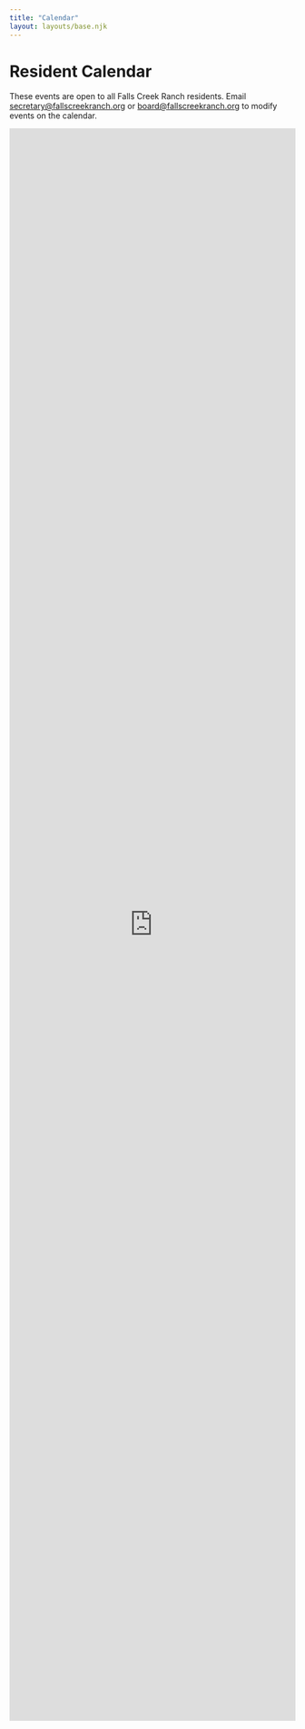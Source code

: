 ```yaml
---
title: "Calendar"
layout: layouts/base.njk
---
```


# Resident Calendar

These events are open to all Falls Creek Ranch residents. Email secretary@fallscreekranch.org or board@fallscreekranch.org to modify events on the calendar.

<iframe src="https://calendar.google.com/calendar/embed?src=c_eb79a589e442e4cfb49cb401eda23e1bce16716747b25d82c6f0fe601932cfaf%40group.calendar.google.com&ctz=America%2FDenver" style="border: 0; width: 100%; height: 70vh;" frameborder="0" scrolling="no"></iframe>
